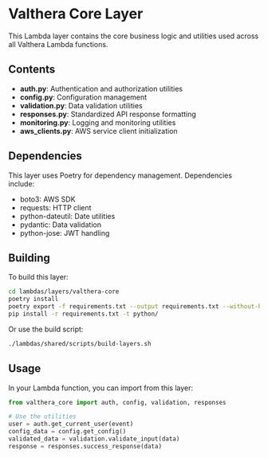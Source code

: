 # Valthera Core Layer

This Lambda layer contains the core business logic and utilities used across all Valthera Lambda functions.

## Contents

- **auth.py**: Authentication and authorization utilities
- **config.py**: Configuration management
- **validation.py**: Data validation utilities
- **responses.py**: Standardized API response formatting
- **monitoring.py**: Logging and monitoring utilities
- **aws_clients.py**: AWS service client initialization

## Dependencies

This layer uses Poetry for dependency management. Dependencies include:

- boto3: AWS SDK
- requests: HTTP client
- python-dateutil: Date utilities
- pydantic: Data validation
- python-jose: JWT handling

## Building

To build this layer:

```bash
cd lambdas/layers/valthera-core
poetry install
poetry export -f requirements.txt --output requirements.txt --without-hashes
pip install -r requirements.txt -t python/
```

Or use the build script:

```bash
./lambdas/shared/scripts/build-layers.sh
```

## Usage

In your Lambda function, you can import from this layer:

```python
from valthera_core import auth, config, validation, responses

# Use the utilities
user = auth.get_current_user(event)
config_data = config.get_config()
validated_data = validation.validate_input(data)
response = responses.success_response(data)
``` 